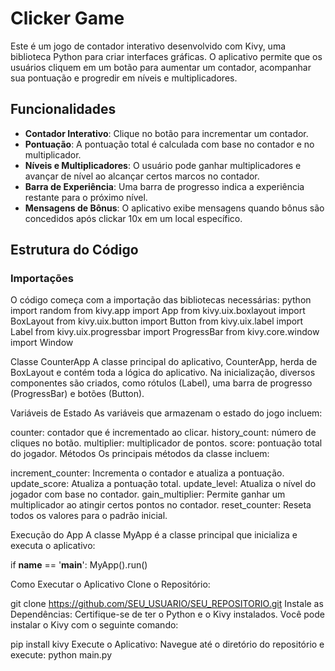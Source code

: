 # Clicker Game

Este é um jogo de contador interativo desenvolvido com Kivy, uma biblioteca Python para criar interfaces gráficas. O aplicativo permite que os usuários cliquem em um botão para aumentar um contador, acompanhar sua pontuação e progredir em níveis e multiplicadores.

## Funcionalidades

- **Contador Interativo**: Clique no botão para incrementar um contador.
- **Pontuação**: A pontuação total é calculada com base no contador e no multiplicador.
- **Níveis e Multiplicadores**: O usuário pode ganhar multiplicadores e avançar de nível ao alcançar certos marcos no contador.
- **Barra de Experiência**: Uma barra de progresso indica a experiência restante para o próximo nível.
- **Mensagens de Bônus**: O aplicativo exibe mensagens quando bônus são concedidos após clickar 10x em um local específico.

## Estrutura do Código

### Importações
O código começa com a importação das bibliotecas necessárias:
python
import random
from kivy.app import App
from kivy.uix.boxlayout import BoxLayout
from kivy.uix.button import Button
from kivy.uix.label import Label
from kivy.uix.progressbar import ProgressBar
from kivy.core.window import Window

Classe CounterApp
A classe principal do aplicativo, CounterApp, herda de BoxLayout e contém toda a lógica do aplicativo. Na inicialização, diversos componentes são criados, como rótulos (Label), uma barra de progresso (ProgressBar) e botões (Button).

Variáveis de Estado
As variáveis que armazenam o estado do jogo incluem:

counter: contador que é incrementado ao clicar.
history_count: número de cliques no botão.
multiplier: multiplicador de pontos.
score: pontuação total do jogador.
Métodos
Os principais métodos da classe incluem:

increment_counter: Incrementa o contador e atualiza a pontuação.
update_score: Atualiza a pontuação total.
update_level: Atualiza o nível do jogador com base no contador.
gain_multiplier: Permite ganhar um multiplicador ao atingir certos pontos no contador.
reset_counter: Reseta todos os valores para o padrão inicial.

Execução do App
A classe MyApp é a classe principal que inicializa e executa o aplicativo:

if __name__ == '__main__':
    MyApp().run()

Como Executar o Aplicativo
Clone o Repositório:

git clone https://github.com/SEU_USUARIO/SEU_REPOSITORIO.git
Instale as Dependências: Certifique-se de ter o Python e o Kivy instalados. Você pode instalar o Kivy com o seguinte comando:

pip install kivy
Execute o Aplicativo: Navegue até o diretório do repositório e execute:
python main.py

